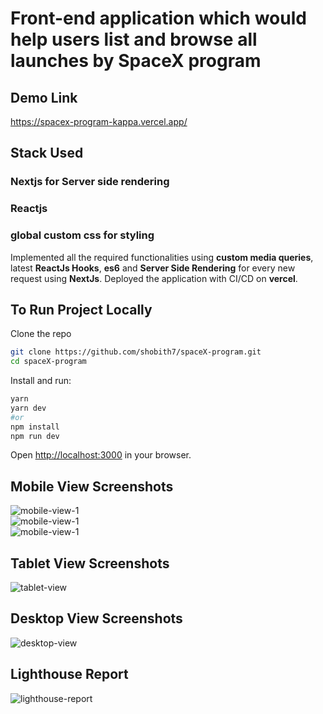 # Front-end application which would help users list and browse all launches by SpaceX program
## Demo Link
https://spacex-program-kappa.vercel.app/

## Stack Used
### Nextjs for Server side rendering
### Reactjs 
### global custom css for styling
Implemented all the required functionalities using **custom media queries**, latest **ReactJs Hooks**, **es6** and **Server Side Rendering** for every new request using **NextJs**.
Deployed the application with CI/CD on **vercel**.

## To Run Project Locally
Clone the repo
```bash
git clone https://github.com/shobith7/spaceX-program.git
cd spaceX-program
```
Install and run:
```bash
yarn
yarn dev
#or
npm install
npm run dev
```
Open [http://localhost:3000](http://localhost:3000) in your browser.

## Mobile View Screenshots
![mobile-view-1](https://github.com/shobith7/spaceX-program/blob/main/public/mobile-view-1.png)<br />
![mobile-view-1](https://github.com/shobith7/spaceX-program/blob/main/public/mobile-view-2.png)<br />
![mobile-view-1](https://github.com/shobith7/spaceX-program/blob/main/public/mobile-view-3.png)<br />

## Tablet View Screenshots
![tablet-view](https://github.com/shobith7/spaceX-program/blob/main/public/tablet-view.png)

## Desktop View Screenshots
![desktop-view](https://github.com/shobith7/spaceX-program/blob/main/public/desktop-view.png)

## Lighthouse Report
![lighthouse-report](https://github.com/shobith7/spaceX-program/blob/main/public/lighthouse-report.png)

